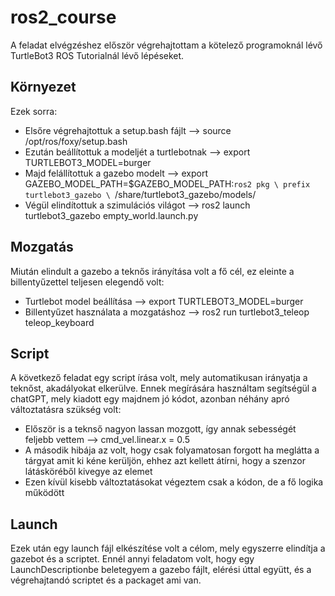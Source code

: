 # ros2_course
A feladat elvégzéshez először végrehajtottam a kötelező programoknál lévő TurtleBot3 ROS Tutorialnál lévő lépéseket.
## Környezet
Ezek sorra:
  * Elsőre végrehajtottuk a setup.bash fájlt --> source  /opt/ros/foxy/setup.bash
  * Ezután beállítottuk a modeljét a turtlebotnak --> export TURTLEBOT3_MODEL=burger
  * Majd felállítottuk a gazebo modelt --> export GAZEBO_MODEL_PATH=$GAZEBO_MODEL_PATH:`ros2 pkg \
                                          prefix turtlebot3_gazebo \
                                          `/share/turtlebot3_gazebo/models/
  * Végül elindítottuk a szimulációs világot --> ros2 launch turtlebot3_gazebo empty_world.launch.py
 ## Mozgatás
 Miután elindult a gazebo a teknős irányítása volt a fő cél, ez eleinte a billentyűzettel teljesen elegendő volt:
  * Turtlebot model beállítása --> export TURTLEBOT3_MODEL=burger
  * Billentyűzet használata a mozgatáshoz --> ros2 run turtlebot3_teleop teleop_keyboard
 ## Script
 A következő feladat egy script írása volt, mely automatikusan irányatja a teknőst, akadályokat elkerülve. Ennek megírására használtam segítségül a chatGPT, mely kiadott egy majdnem jó kódot, azonban néhány apró változtatásra szükség volt:
  * Először is a teknső nagyon lassan mozgott, így annak sebességét feljebb vettem --> cmd_vel.linear.x = 0.5
  * A második hibája az volt, hogy csak folyamatosan forgott ha meglátta a tárgyat amit ki kéne kerüljön, ehhez azt kellett átírni, hogy a szenzor látásköréből kivegye az elemet
  * Ezen kívül kisebb változtatásokat végeztem csak a kódon, de a fő logika működött

## Launch
Ezek után egy launch fájl elkészítése volt a célom, mely egyszerre elindítja a gazebot és a scriptet.
Ennél annyi feladatom volt, hogy egy LaunchDescriptionbe beletegyem a gazebo fájlt, elérési úttal együtt, és a végrehajtandó scriptet és a packaget ami van.
